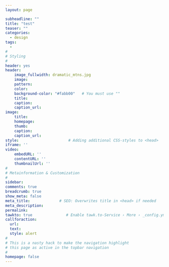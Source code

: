 ```yaml
---
layout: page

subheadline: ""
title: "test"
teaser: ""
categories:
  - design 
tags:
  - 
#
# Styling
#
header: yes
header:
    image_fullwidth: dramatic_mtns.jpg
    image:
    pattern:
    color:
    background-color: "#fabb00"   # You must use ""
    title:
    caption:
    caption_url:
image:
    title:
    homepage:
    thumb:
    caption:
    caption_url:
style:                      # Adding additional CSS-styles to <head>
iframe: ''
video:
    embedURL: ''
    contentURL: ''
    thumbnailUrl: ''
#
# Metainformation & Customization
#
sidebar: 
comments: true
breadcrumb: true
show_meta: false
meta_title:             # SEO: Overwrites title in <head> if needed
meta_description:
permalink:
tawkto: true               # Enable tawk.to-Service › More › _config.yml
callforaction:
  url: 
  text: 
  style: alert
#
# This is a nasty hack to make the navigation highlight
# this page as active in the topbar navigation
#
homepage: false
---
```


